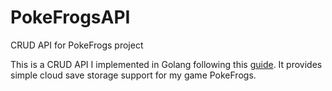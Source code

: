# PokeFrogsAPI
CRUD API for PokeFrogs project

This is a CRUD API I implemented in Golang following this [guide](https://towardsdev.com/building-basic-restful-crud-with-golang-mysql-6869dfdefade). It provides simple cloud save storage support for my game PokeFrogs. 
